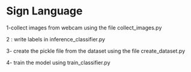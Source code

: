 # Sign Language

1-collect images from webcam using the file collect_images.py

 2 : write labels in inference_classifier.py

3- create the pickle file from the dataset using the file create_dataset.py

4- train the model using train_classifier.py
